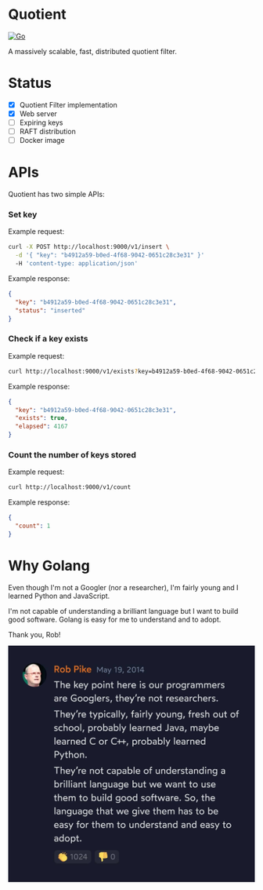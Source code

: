 # Quotient

[![Go](https://github.com/micheleriva/quotient/actions/workflows/go.yml/badge.svg)](https://github.com/micheleriva/quotient/actions/workflows/go.yml)

A massively scalable, fast, distributed quotient filter.

# Status

- [x] Quotient Filter implementation 
- [x] Web server
- [ ] Expiring keys
- [ ] RAFT distribution
- [ ] Docker image

# APIs

Quotient has two simple APIs:

### Set key

Example request:
```sh
curl -X POST http://localhost:9000/v1/insert \
  -d '{ "key": "b4912a59-b0ed-4f68-9042-0651c28c3e31" }'
  -H 'content-type: application/json'
```

Example response:
```json
{
  "key": "b4912a59-b0ed-4f68-9042-0651c28c3e31",
  "status": "inserted"
}
```

### Check if a key exists

Example request:
```sh
curl http://localhost:9000/v1/exists?key=b4912a59-b0ed-4f68-9042-0651c28c3e31
```

Example response:
```json
{
  "key": "b4912a59-b0ed-4f68-9042-0651c28c3e31",
  "exists": true,
  "elapsed": 4167
}
```

### Count the number of keys stored

Example request:
```sh
curl http://localhost:9000/v1/count
```

Example response:
```json
{
  "count": 1
}
```

# Why Golang

Even though I'm not a Googler (nor a researcher), I'm fairly young and I learned Python and JavaScript.

I'm not capable of understanding a brilliant language but I want to build good software. Golang is easy for me to understand and to adopt.

Thank you, Rob!

![I'm dumb](/misc/imdumb.jpg)